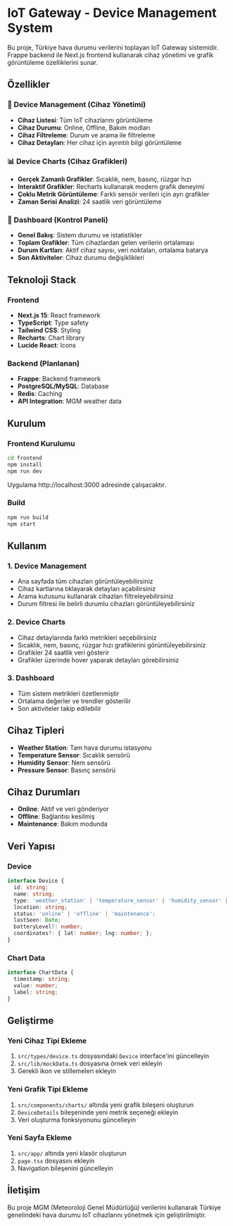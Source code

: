 # IoT Gateway - Device Management System

Bu proje, Türkiye hava durumu verilerini toplayan IoT Gateway sistemidir. Frappe backend ile Next.js frontend kullanarak cihaz yönetimi ve grafik görüntüleme özelliklerini sunar.

## Özellikler

### 🔧 Device Management (Cihaz Yönetimi)
- **Cihaz Listesi**: Tüm IoT cihazlarını görüntüleme
- **Cihaz Durumu**: Online, Offline, Bakım modları
- **Cihaz Filtreleme**: Durum ve arama ile filtreleme
- **Cihaz Detayları**: Her cihaz için ayrıntılı bilgi görüntüleme

### 📊 Device Charts (Cihaz Grafikleri)
- **Gerçek Zamanlı Grafikler**: Sıcaklık, nem, basınç, rüzgar hızı
- **Interaktif Grafikler**: Recharts kullanarak modern grafik deneyimi
- **Çoklu Metrik Görüntüleme**: Farklı sensör verileri için ayrı grafikler
- **Zaman Serisi Analizi**: 24 saatlik veri görüntüleme

### 📱 Dashboard (Kontrol Paneli)
- **Genel Bakış**: Sistem durumu ve istatistikler
- **Toplam Grafikler**: Tüm cihazlardan gelen verilerin ortalaması
- **Durum Kartları**: Aktif cihaz sayısı, veri noktaları, ortalama batarya
- **Son Aktiviteler**: Cihaz durumu değişiklikleri

## Teknoloji Stack

### Frontend
- **Next.js 15**: React framework
- **TypeScript**: Type safety
- **Tailwind CSS**: Styling
- **Recharts**: Chart library
- **Lucide React**: Icons

### Backend (Planlanan)
- **Frappe**: Backend framework
- **PostgreSQL/MySQL**: Database
- **Redis**: Caching
- **API Integration**: MGM weather data

## Kurulum

### Frontend Kurulumu

```bash
cd frontend
npm install
npm run dev
```

Uygulama http://localhost:3000 adresinde çalışacaktır.

### Build

```bash
npm run build
npm start
```

## Kullanım

### 1. Device Management
- Ana sayfada tüm cihazları görüntüleyebilirsiniz
- Cihaz kartlarına tıklayarak detayları açabilirsiniz
- Arama kutusunu kullanarak cihazları filtreleyebilirsiniz
- Durum filtresi ile belirli durumlu cihazları görüntüleyebilirsiniz

### 2. Device Charts
- Cihaz detaylarında farklı metrikleri seçebilirsiniz
- Sıcaklık, nem, basınç, rüzgar hızı grafiklerini görüntüleyebilirsiniz
- Grafikler 24 saatlik veri gösterir
- Grafikler üzerinde hover yaparak detayları görebilirsiniz

### 3. Dashboard
- Tüm sistem metrikleri özetlenmiştir
- Ortalama değerler ve trendler gösterilir
- Son aktiviteler takip edilebilir

## Cihaz Tipleri

- **Weather Station**: Tam hava durumu istasyonu
- **Temperature Sensor**: Sıcaklık sensörü
- **Humidity Sensor**: Nem sensörü
- **Pressure Sensor**: Basınç sensörü

## Cihaz Durumları

- **Online**: Aktif ve veri gönderiyor
- **Offline**: Bağlantısı kesilmiş
- **Maintenance**: Bakım modunda

## Veri Yapısı

### Device
```typescript
interface Device {
  id: string;
  name: string;
  type: 'weather_station' | 'temperature_sensor' | 'humidity_sensor' | 'pressure_sensor';
  location: string;
  status: 'online' | 'offline' | 'maintenance';
  lastSeen: Date;
  batteryLevel?: number;
  coordinates?: { lat: number; lng: number; };
}
```

### Chart Data
```typescript
interface ChartData {
  timestamp: string;
  value: number;
  label: string;
}
```

## Geliştirme

### Yeni Cihaz Tipi Ekleme
1. `src/types/device.ts` dosyasındaki `Device` interface'ini güncelleyin
2. `src/lib/mockData.ts` dosyasına örnek veri ekleyin
3. Gerekli ikon ve stillemeleri ekleyin

### Yeni Grafik Tipi Ekleme
1. `src/components/charts/` altında yeni grafik bileşeni oluşturun
2. `DeviceDetails` bileşeninde yeni metrik seçeneği ekleyin
3. Veri oluşturma fonksiyonunu güncelleyin

### Yeni Sayfa Ekleme
1. `src/app/` altında yeni klasör oluşturun
2. `page.tsx` dosyasını ekleyin
3. Navigation bileşenini güncelleyin

## İletişim

Bu proje MGM (Meteoroloji Genel Müdürlüğü) verilerini kullanarak Türkiye genelindeki hava durumu IoT cihazlarını yönetmek için geliştirilmiştir.
